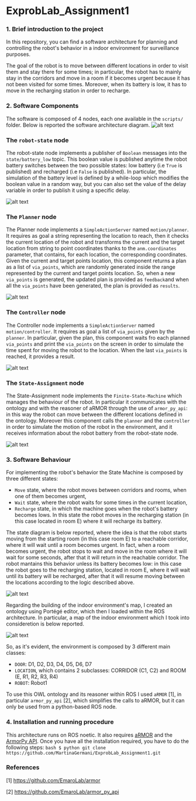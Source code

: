 # ExprobLab_Assignment1

### 1. Brief introduction to the project
In this repository, you can find a software architecture for planning and controlling the robot's behavior in a indoor environment for surveillance purposes.

The goal of the robot is to move between different locations in order to visit them and stay there for some times; in particular, the robot has to mainly stay in the corridors and move in a room if it becomes urgent because it has not been visited for some times. Moreover, when its battery is low, it has to move in the recharging station in order to recharge. 

### 2. Software Components
The software is composed of 4 nodes, each one available in the `scripts/` folder. Below is reported the software architecture diagram.
![alt text](https://github.com/MartinaGermani/ExprobLab_Assignment1/blob/main/diagrams/architecture_diagram.png?raw=true) 
### The `robot-state` node ###
The robot-state node implements a publisher of `Boolean` messages into the `state/battery_low` topic. This boolean value is published anytime the robot battery switches between the two possible states: low battery (i.e `True` is published) and recharged (i.e `False` is published). 
In particular, the simulation of the battery level is defined by a while-loop which modifies the boolean value in a random way, but you can also set the value of the delay variable in order to publish it using a specific delay. 

![alt text](https://github.com/MartinaGermani/ExprobLab_Assignment1/blob/main/diagrams/robot_state_diagram.png?raw=true) 
### The `Planner` node ###
The Planner node implements a `SimpleActionServer` named `motion/planner`. It requires as goal a string representing the location to reach, then it checks the current location of the robot and transforms the current and the target location from string to point coordinates thanks to the `anm.coordinates` parameter, that contains, for each location, the corresponding coordinates. Given the current and target points location, this component returns a plan as a list of `via_points`, which are randomly generated inside the range represented by the current and target points location. So, when a new `via_points` is generated, the updated plan is provided as `feedback`and when all the `via_points` have been generated, the plan is provided as `results`.

![alt text](https://github.com/MartinaGermani/ExprobLab_Assignment1/blob/main/diagrams/planner_diagram.png?raw=true) 
### The `Controller` node ###
The Controller node implements a `SimpleActionServer` named `motion/controller`. It requires as goal a list of `via_points` given by the `planner`. 
In particular, given the plan, this component waits fro each planned `via_points` and print the `via_points` on the screen in order to simulate the time spent for moving the robot to the location.
When the last `via_points` is reached, it provides a result.

![alt text](https://github.com/MartinaGermani/ExprobLab_Assignment1/blob/main/diagrams/controller_diagram.png?raw=true) 
### The `State-Assignment` node ###
The State-Assignment node implements the `Finite-State-Machine` which manages the behaviour of the robot. In particular it communicates with the ontology and with the reasoner of aRMOR through the use of `armor_py_api`: in this way the robot can move between the different locations defined in the ontology. Moreover this component calls the `planner` and the `controller` in order to simulate the motion of the robot in the environment, and it receives information about the robot battery from the robot-state node. 

![alt text](https://github.com/MartinaGermani/ExprobLab_Assignment1/blob/main/diagrams/state_assignment_diagram.png?raw=true)

### 3. Software Behaviour
For implementing the robot's behavior the State Machine is composed by three different states:
-   `Move` state, where the robot moves between corridors and rooms, when one of them becomes urgent,
-   `Wait` state, where the robot waits for some times in the current location,
-   `Recharge` state, in which the machine goes when the robot's battery becomes lows. In this state the robot moves in the recharging station (in this case located in room E) where it will recharge its battery.  

The state diagram is below reported, where the idea is that the robot starts moving from the starting room (in this case room E) to a reachable corridor, where it will wait until a room becomes urgent. In fact, when a room becomes urgent, the robot stops to wait and move in the room where it will wait for some seconds, after that it will return in the reachable corridor. The robot mantains this behavior unless its battery becomes low: in this case the robot goes to the recharging station, located in room E, where it will wait until its battery will be recharged, after that it will resume moving between the locations according to the logic described above.

![alt text](https://github.com/MartinaGermani/ExprobLab_Assignment1/blob/main/state_machine.png?raw=true)

Regarding the building of the indoor environment's map, I created an ontology using Portégé editor, which then I loaded within the ROS architecture. In particular, a map of the indoor environment which I took into consideretion is below reported. 

![alt text](https://github.com/MartinaGermani/ExprobLab_Assignment1/blob/main/map.jpg?raw=true)

So, as it's evident, the environment is composed by 3 different main classes:
- `DOOR`: D1, D2, D3, D4, D5, D6, D7
- `LOCATION`, which contains 2 subclasses: CORRIDOR (C1, C2) and ROOM (E, R1, R2, R3, R4)
- `ROBOT`: Robot1

To use this OWL ontology and its reasoner within ROS I used `aRMOR` [1], in particular `armor_py_api` [2], which simplifies the calls to aRMOR, but it can only be used from a python-based ROS node.

### 4. Installation and running procedure
This architecture runs on ROS noetic. It also requires [aRMOR](https://github.com/EmaroLab/armor) and the [ArmorPy API](https://github.com/EmaroLab/armor_py_api).
Once you have all the installation required, you have to do the following steps:
```bash $ python git clone https://github.com/MartinaGermani/ExprobLab_Assignment1.git ```

### References
[1] https://github.com/EmaroLab/armor

[2] https://github.com/EmaroLab/armor_py_api
